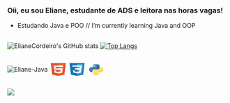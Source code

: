 ### Oii, eu sou Eliane, estudante de ADS e leitora nas horas vagas!
- Estudando Java e POO // I’m currently learning Java and OOP

##
![ElianeCordeiro's GitHub stats](https://github-readme-stats.vercel.app/api?username=ElianeCordeiro&show_icons=true&theme=moltack)
[![Top Langs](https://github-readme-stats.vercel.app/api/top-langs/?username=ElianeCordeiro&layout=compact&theme=moltack)](https://github.com/anuraghazra/github-readme-stats)


<div style="display: inline_block"><br>
  <img align="center" alt="Eliane-Java" height="30" width="40" src="https://icongr.am/devicon/java-original.svg?size=141&color=currentColor">
  <img align="center" alt="Eliane-HTML" height="30" width="40" src="https://raw.githubusercontent.com/devicons/devicon/master/icons/html5/html5-original.svg">
  <img align="center" alt="Eliane-CSS" height="30" width="40" src="https://raw.githubusercontent.com/devicons/devicon/master/icons/css3/css3-original.svg">
  <img align="center" alt="Eliane-Python" height="30" width="40" src="https://raw.githubusercontent.com/devicons/devicon/master/icons/python/python-original.svg">
</div>

##

<div>
 <a href="https://www.linkedin.com/in/eliane-cordeiro/" target="_blank"><img src="https://img.shields.io/badge/-LinkedIn-%230077B5?style=for-the-badge&logo=linkedin&logoColor=white" target="_blank"></a>

</div>

